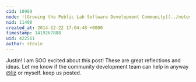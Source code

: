 ```yaml
---
cid: 10989
node: ![Growing the Public Lab Software Development Community](../notes/justinmanley/12-21-2014/growing-the-public-lab-software-development-community)
nid: 11490
created_at: 2014-12-22 17:04:48 +0000
timestamp: 1419267888
uid: 422561
author: stevie
---
```


Justin! I am SOO excited about this post! These are great reflections and ideas. Let me know if the community development team can help in anyway [@liz](/profile/liz) or myself. keep us posted. 